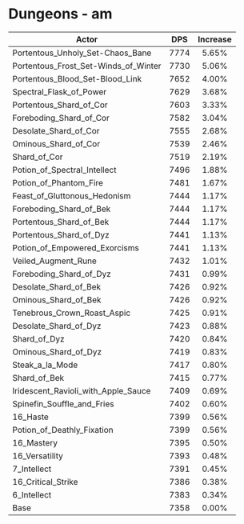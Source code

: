 # Dungeons - am
| Actor | DPS | Increase |
|---|:---:|:---:|
|Portentous_Unholy_Set-Chaos_Bane|7774|5.65%|
|Portentous_Frost_Set-Winds_of_Winter|7730|5.06%|
|Portentous_Blood_Set-Blood_Link|7652|4.00%|
|Spectral_Flask_of_Power|7629|3.68%|
|Portentous_Shard_of_Cor|7603|3.33%|
|Foreboding_Shard_of_Cor|7582|3.04%|
|Desolate_Shard_of_Cor|7555|2.68%|
|Ominous_Shard_of_Cor|7539|2.46%|
|Shard_of_Cor|7519|2.19%|
|Potion_of_Spectral_Intellect|7496|1.88%|
|Potion_of_Phantom_Fire|7481|1.67%|
|Feast_of_Gluttonous_Hedonism|7444|1.17%|
|Foreboding_Shard_of_Bek|7444|1.17%|
|Portentous_Shard_of_Bek|7444|1.17%|
|Portentous_Shard_of_Dyz|7441|1.13%|
|Potion_of_Empowered_Exorcisms|7441|1.13%|
|Veiled_Augment_Rune|7432|1.01%|
|Foreboding_Shard_of_Dyz|7431|0.99%|
|Desolate_Shard_of_Bek|7426|0.92%|
|Ominous_Shard_of_Bek|7426|0.92%|
|Tenebrous_Crown_Roast_Aspic|7425|0.91%|
|Desolate_Shard_of_Dyz|7423|0.88%|
|Shard_of_Dyz|7420|0.84%|
|Ominous_Shard_of_Dyz|7419|0.83%|
|Steak_a_la_Mode|7417|0.80%|
|Shard_of_Bek|7415|0.77%|
|Iridescent_Ravioli_with_Apple_Sauce|7409|0.69%|
|Spinefin_Souffle_and_Fries|7402|0.60%|
|16_Haste|7399|0.56%|
|Potion_of_Deathly_Fixation|7399|0.56%|
|16_Mastery|7395|0.50%|
|16_Versatility|7393|0.48%|
|7_Intellect|7391|0.45%|
|16_Critical_Strike|7386|0.38%|
|6_Intellect|7383|0.34%|
|Base|7358|0.00%|
